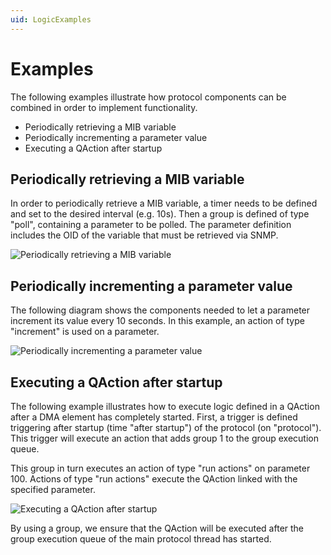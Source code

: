 ```yaml
---
uid: LogicExamples
---
```


# Examples

The following examples illustrate how protocol components can be combined in order to implement functionality.

- Periodically retrieving a MIB variable
- Periodically incrementing a parameter value
- Executing a QAction after startup

## Periodically retrieving a MIB variable

In order to periodically retrieve a MIB variable, a timer needs to be defined and set to the desired interval (e.g. 10s). Then a group is defined of type "poll", containing a parameter to be polled. The parameter definition includes the OID of the variable that must be retrieved via SNMP.

![Periodically retrieving a MIB variable](~/develop/images/Periodically_Inspecting_a_MIB_Variable.jpg)

## Periodically incrementing a parameter value

The following diagram shows the components needed to let a parameter increment its value every 10 seconds. In this example, an action of type "increment" is used on a parameter.

![Periodically incrementing a parameter value](~/develop/images/Periodically_Incrementing_a_Parameter_Value.jpg)

## Executing a QAction after startup

The following example illustrates how to execute logic defined in a QAction after a DMA element has completely started. First, a trigger is defined triggering after startup (time "after startup") of the protocol (on "protocol"). This trigger will execute an action that adds group 1 to the group execution queue.

This group in turn executes an action of type "run actions" on parameter 100. Actions of type "run actions" execute the QAction linked with the specified parameter.

![Executing a QAction after startup](~/develop/images/Executing_a_QAction_after_Startup.jpg)

By using a group, we ensure that the QAction will be executed after the group execution queue of the main protocol thread has started.
